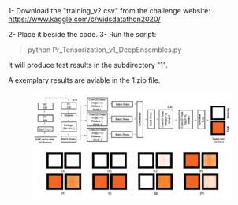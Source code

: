 

</br>
</br>

1- Download the "training_v2.csv" from the challenge website: </br>
https://www.kaggle.com/c/widsdatathon2020/

2- Place it beside the code.
3- Run the script:
> python Pr_Tensorization_v1_DeepEnsembles.py

It will produce test results in the subdirectory "1".

A exemplary results are aviable in the 1.zip file.


<p align="center">
<img src="fig.png" alt="drawing" width=80%/>
</p>